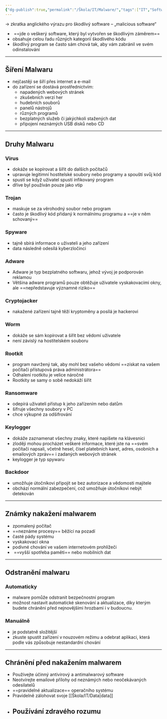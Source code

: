 ```yaml
---
{"dg-publish":true,"permalink":"/Škola/IT/Malware/","tags":["IT","Software"],"created":"2024-03-15T00:06:00.801+01:00","updated":"2024-05-14T23:29:16.607+02:00"}
---
```


-> zkratka anglického výrazu pro škodlivý software – „malicious software“
-  ==jde o veškerý software, který byl vytvořen se škodlivým záměrem==
- obsahuje celou řadu různých kategorií škodlivého kódu
- škodlivý program se často sám chová tak, aby vám zabránil ve svém odinstalování

___
## Šíření Malwaru
- nejčastěji se šíří přes internet a e-mail
- do zařízení se dostává prostřednictvím:
	- napadených webových stránek 
	- zkušebních verzí her 
	- hudebních souborů 
	- panelů nástrojů 
	- různých programů
	- bezplatných služeb či jakýchkoli stažených dat
	- připojení neznámých USB disků nebo CD
___
## Druhy Malwaru
### Virus
- dokáže se kopírovat a šířit do dalších počítačů
- upravuje legitimní hostitelské soubory nebo programy a spouští svůj kód
- spustí se když uživatel spustí infikovaný program
- dříve byl používán pouze jako vtip
### Trojan
- maskuje se za věrohodný soubor nebo program
- často je škodlivý kód přidaný k normálnímu programu a ==je v něm schovaný==
### Spyware
- tajně sbírá informace o uživateli a jeho zařízení
- data následně odesílá kyberzločinci
### Adware
- Adware je typ bezplatného softwaru, jehož vývoj je podporován reklamou
- Většina adware programů pouze obtěžuje uživatele vyskakovacími okny, ale ==nepředstavuje významné riziko==
### Cryptojacker
- nakažené zařízení tajně těží kryptoměny a posílá je hackerovi
### Worm
- dokáže se sám kopírovat a šířit bez vědomí uživatele
- není závislý na hostitelském souboru
### Rootkit
- program navržený tak, aby mohl bez vašeho vědomí ==získat na vašem počítači přístupová práva administrátora==
- Odhalení rootkitu je velice náročné
- Rootkity se samy o sobě nedokáží šířit
### Ransomware
- odepírá uživateli přístup k jeho zařízením nebo datům 
- šifruje všechny soubory v PC
- chce výkupné za odšifrování
### Keylogger
- dokáže zaznamenat všechny znaky, které napíšete na klávesnici
- zloději mohou procházet veškeré informace, které jste na ==svém počítači napsali, včetně hesel, čísel platebních karet, adres, osobních a emailových zpráv== i zadaných webových stránek
- keylogger je typ spywaru
### Backdoor
- umožňuje útočníkovi připojit se bez autorizace a vědomosti majitele
- obchází normální zabezpečení, což umožňuje útočníkovi nebýt detekován
___
## Známky nakažení malwarem
- zpomalený počítač
- ==neznáme procesy== běžící na pozadí
- časté pády systému
- vyskakovací okna
- podivné chování ve vašem internetovém prohlížeči
-  ==vyšší spotřeba paměti== nebo mobilních dat
___
## Odstranění malwaru
### Automaticky
- malware pomůže odstranit bezpečnostní program
- možnost nastavit automatické skenování a aktualizace, díky kterým budete chráněni před nejnovějšími hrozbami i v budoucnu.
### Manuálně
- je podstatně složitější
- zkuste spustit zařízení v nouzovém režimu a odebrat aplikaci, která podle vás způsobuje nestandardní chování

___
## Chránění před nakažením malwarem
- Používejte účinný antivirový a antimalwarový software
- Neotvírejte emailové přílohy od neznámých nebo neočekávaných odesilatelů
- ==pravidelné aktualizace== operačního systému
- Pravidelně zálohovat svoje [[Škola/IT/Data\|data]]
- Používání zdravého rozumu
	- 